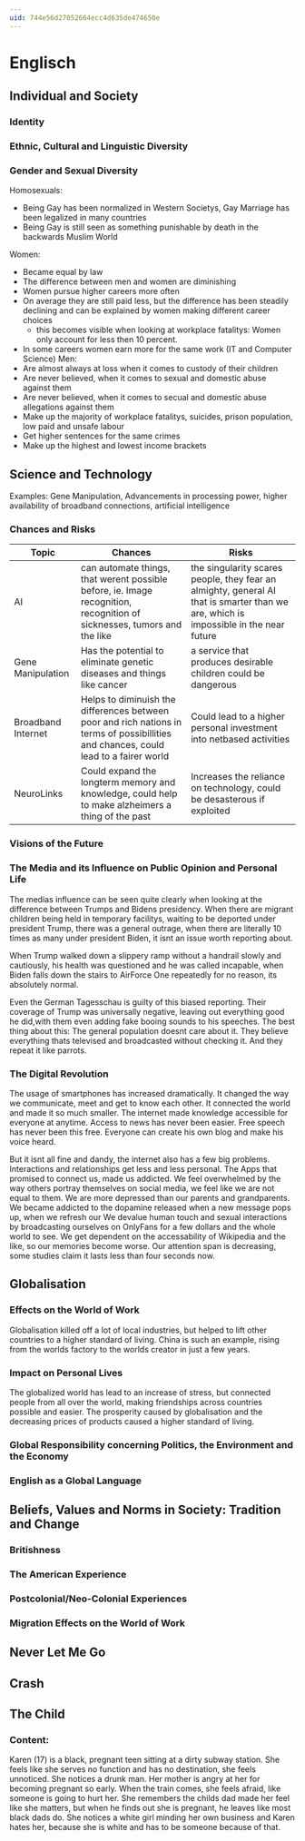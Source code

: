```yaml
---
uid: 744e56d27052664ecc4d635de474650e
---
```


# Englisch
## Individual and Society
### Identity
### Ethnic, Cultural and Linguistic Diversity
### Gender and Sexual Diversity
Homosexuals:
- Being Gay has been normalized in Western Societys, Gay Marriage has been legalized in many countries
- Being Gay is still seen as something punishable by death in the backwards Muslim World

Women:
- Became equal by law
- The difference between men and women are diminishing
- Women pursue higher careers more often
- On average they are still paid less, but the difference has been steadily declining and can be explained by women making different
  career choices
  - this becomes visible when looking at workplace fatalitys: Women only account for less then 10 percent.
- In some careers women earn more for the same work (IT and Computer Science)
Men:
- Are almost always at loss when it comes to custody of their children
- Are never believed, when it comes to sexual and domestic abuse against them
- Are never believed, when it comes to secual and domestic abuse allegations against them
- Make up the majority of workplace fatalitys, suicides, prison population, low paid and unsafe labour
- Get higher sentences for the same crimes
- Make up the highest and lowest income brackets

## Science and Technology
Examples: Gene Manipulation, Advancements in processing power, higher availability of broadband connections, artificial intelligence

### Chances and Risks
| Topic     | Chances         | Risks |
| ---------- |  --------------- |  ------ |
| AI        | can automate things, that werent possible before, ie. Image  recognition, recognition of sicknesses, tumors and the like |the singularity scares people, they fear an almighty, general AI that is smarter than we are, which is impossible in the near future |
| Gene Manipulation | Has the potential to eliminate genetic diseases and things like cancer | a service that produces desirable children could be dangerous |
| Broadband Internet | Helps to diminuish the differences between poor and rich nations in terms of possibillities and chances, could lead to a fairer world | Could lead to a higher personal investment into netbased activities |
| NeuroLinks | Could expand the longterm memory and knowledge, could help to make alzheimers a thing of the past | Increases the reliance on technology, could be desasterous if exploited |




 
### Visions of the Future
### The Media and its Influence on Public Opinion and Personal Life
The medias influence can be seen quite clearly when looking at the difference between Trumps and Bidens presidency.
When there are migrant children being held in temporary facilitys, waiting to be deported under president Trump, there was a general
outrage, when there are literally 10 times as many under president Biden, it isnt an issue worth reporting about.

When Trump walked down a slippery ramp without a handrail slowly and cautiously, his health was questioned and he was called incapable,
when Biden falls down the stairs to AirForce One repeatedly for no reason, its absolutely normal.

Even the German Tagesschau is guilty of this biased reporting. Their coverage of Trump was universally negative, leaving out everything
good he did,with them even adding fake booing sounds to his speeches.
The best thing about this: The general population doesnt care about it. They believe everything thats televised and broadcasted without
checking it. And they repeat it like parrots.

### The Digital Revolution

The usage of smartphones has increased dramatically. It changed the way we communicate, meet and get to know each other. It connected
the world and made it so much smaller.
The internet made knowledge accessible for everyone at anytime. Access to news has never been easier.
Free speech has never been this free. Everyone can create his own blog and make his voice heard.

But it isnt all fine and dandy, the internet also has a few big problems.
Interactions and relationships get less and less personal. The Apps that promised to connect us, made us addicted.
We feel overwhelmed by the way others portray themselves on social media, we feel like we are not equal to them.
We are more depressed than our parents and grandparents. We became addicted to the dopamine released when a new message pops up, when
we refresh our We devalue human touch and sexual interactions by broadcasting ourselves on
OnlyFans for a few dollars and the whole world to see.
We get dependent on the accessability of Wikipedia and the like, so our memories become worse.
Our attention span is decreasing, some studies claim it lasts less than four seconds now.
## Globalisation
### Effects on the World of Work
Globalisation killed off a lot of local industries, but helped to lift other countries to a higher standard of living. China is such an example, rising from the worlds factory to the worlds creator in just a few years.
### Impact on Personal Lives
The globalized world has lead to an increase of stress, but connected people from all over the world, making friendships across countries possible and easier.
The prosperity caused by globalisation and the decreasing prices of products caused a higher standard of living.
### Global Responsibility concerning Politics, the Environment and the Economy
### English as a Global Language

## Beliefs, Values and Norms in Society: Tradition and Change
### Britishness
### The American Experience
### Postcolonial/Neo-Colonial Experiences
### Migration Effects on the World of Work

## Never Let Me Go
## Crash
## The Child
### Content:
Karen (17) is a black, pregnant teen sitting at a dirty subway station.
She feels like she serves no function and has no destination, she feels unnoticed.
She notices a drunk man.
Her mother is angry at her for becoming pregnant so early.
When the train comes, she feels afraid, like someone is going to hurt her.
She remembers the childs dad made her feel like she matters, but when he finds out she is pregnant, he leaves like most black dads do.
She notices a white girl minding her own business and Karen hates her, because she is white and has to be someone because of that.
## 
